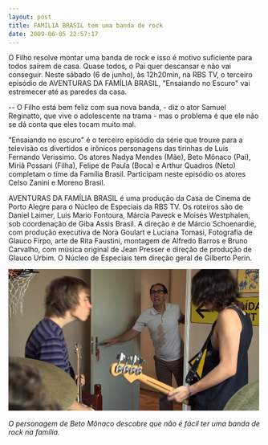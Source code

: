 ```yaml
---
layout: post
title: FAMÍLIA BRASIL tem uma banda de rock
date: 2009-06-05 22:57:17
---
```

O Filho resolve montar uma banda de rock e isso é motivo suficiente para todos saírem de casa. Quase todos, o Pai quer descansar e não vai conseguir. Neste sábado (6 de junho), às 12h20min, na RBS TV, o terceiro episódio de AVENTURAS DA FAMÍLIA BRASIL, "Ensaiando no Escuro" vai estremecer até as paredes da casa.

\-- O Filho está bem feliz com sua nova banda, - diz o ator Samuel Reginatto, que vive o adolescente na trama - mas o problema é que ele não se dá conta que eles tocam muito mal.

"Ensaiando no escuro" é o terceiro episódio da série que trouxe para a televisão os divertidos e irônicos personagens das tirinhas de Luis Fernando Verissimo. Os atores Nadya Mendes (Mãe), Beto Mônaco (Pai), Miriã Possani (Filha), Felipe de Paula (Boca) e Arthur Quadros (Neto) completam o time da Família Brasil. Participam neste episódio os atores Celso Zanini e Moreno Brasil.

AVENTURAS DA FAMÍLIA BRASIL é uma produção da Casa de Cinema de Porto Alegre para o Núcleo de Especiais da RBS TV. Os roteiros são de Daniel Laimer, Luis Mario Fontoura, Márcia Paveck e Moisés Westphalen, sob coordenação de Giba Assis Brasil. A direção é de Márcio Schoenardie, com produção executiva de Nora Goulart e Luciana Tomasi, Fotografia de Glauco Firpo, arte de Rita Faustini, montagem de Alfredo Barros e Bruno Carvalho, com música original de Jean Presser e direção de produção de Glauco Urbim. O Núcleo de Especiais tem direção geral de Gilberto Perin.

![](/uploads/familia_rock.jpg)

*O personagem de Beto Mônaco descobre que não é fácil ter uma banda de rock na família.*